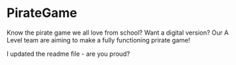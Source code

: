 # PirateGame
Know the pirate game we all love from school? Want a digital version?
Our A Level team are aiming to make a fully functioning prirate game!

I updated the readme file - are you proud?